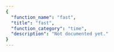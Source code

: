 ```yaml
---
{
  "function_name": "fast",
  "title": "fast",
  "function_category": "time",
  "description": "Not documented yet."
}
---
```


